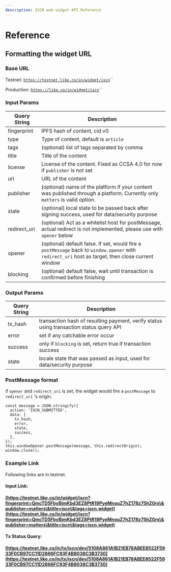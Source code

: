 ```yaml
---
description: ISCN web widget API Reference
---
```


# Reference

## Formatting the widget URL <a href="#formatting-the-widget-url" id="formatting-the-widget-url"></a>

### Base URL <a href="#base-url" id="base-url"></a>

Testnet: [`https://testnet.like.co/in/widget/iscn`](https://testnet.like.co/in/widget/iscn)``

Production: [`https://like.co/in/widget/iscn`](https://like.co/in/widget/iscn)``

### &#x20;Input Params <a href="#input-params" id="input-params"></a>

| Query String  | Description                                                                                                                                        |
| ------------- | -------------------------------------------------------------------------------------------------------------------------------------------------- |
| fingerprint   | IPFS hash of content, cid v0                                                                                                                       |
| type          | Type of content, default is `article`                                                                                                              |
| tags          | (optional) list of tags separated by comma                                                                                                         |
| title         | Title of the content                                                                                                                               |
| license       | License of the content. Fixed as CCSA 4.0 for now if `publisher` is not set                                                                        |
| url           | URL of the content                                                                                                                                 |
| publisher     | (optional) name of the platform if your content was published through a platform. Currently only `matters` is valid option.                        |
| state         | (optional) local state to be passed back after signing success, used for data/security purpose                                                     |
| redirect\_uri | (optional) Act as a whitelist host for postMessage, actual redirect is not implemented, please use with `opener` below                             |
| opener        | (optional) default false. If set, would fire a `postMessage` back to `window.opener` with `redirect_uri` host as target, then close current window |
| blocking      | (optional) default false, wait until transaction is confirmed before finishing                                                                     |

### Output Params <a href="#output-params" id="output-params"></a>

| Query String | Description                                                                             |
| ------------ | --------------------------------------------------------------------------------------- |
| tx\_hash     | transaction hash of resulting payment, verify status using transaction status query API |
| error        | set if any catchable error occur                                                        |
| success      | only if `blocking` is set, return true if transaction success                           |
| state        | locale state that was passed as input, used for data/security purpose                   |

### PostMessage format

if `opener` and `redirect_uri` is set, the widget would fire a `postMessage` to `redirect_uri` 's origin.&#x20;

```
const message = JSON.stringify({
  action: 'ISCN_SUBMITTED',
  data: {
    tx_hash,
    error,
    state,
    success,
  },
});
this.windowOpener.postMessage(message, this.redirectOrigin);
window.close();
```

### Example Link <a href="#example-link" id="example-link"></a>

Following links are in testnet.

#### Input Link: <a href="#input-link-https-rinkeby-like-co-in-widget-pay-to-ckxpress-and-amount-1-and-via-kiutest-0-and-fee-1" id="input-link-https-rinkeby-like-co-in-widget-pay-to-ckxpress-and-amount-1-and-via-kiutest-0-and-fee-1"></a>

#### [https://testnet.like.co/in/widget/iscn?fingerprint=QmcTD5FbyBimKbd3EZ8PtR19PyeMnouZ7hZ178z75hZGrs\&publisher=matters\&title=iscn\&tags=iscn,widget](https://testnet.like.co/in/widget/iscn?fingerprint=QmcTD5FbyBimKbd3EZ8PtR19PyeMnouZ7hZ178z75hZGrs\&publisher=matters\&title=iscn\&tags=iscn,widget) <a href="#input-link-https-rinkeby-like-co-in-widget-pay-to-ckxpress-and-amount-1-and-via-kiutest-0-and-fee-1" id="input-link-https-rinkeby-like-co-in-widget-pay-to-ckxpress-and-amount-1-and-via-kiutest-0-and-fee-1"></a>

#### Tx Status Query:

#### [https://testnet.like.co/in/tx/iscn/dev/5108A861A1B21EB78ABEE8522F5933F0CB97CC11D2866FC93F4B8038C3B3730](https://testnet.like.co/in/tx/iscn/dev/5108A861A1B21EB78ABEE8522F5933F0CB97CC11D2866FC93F4B8038C3B3730)
